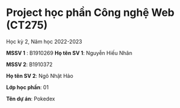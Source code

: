# Project học phần Công nghệ Web (CT275)

Học kỳ 2, Năm học 2022-2023

**MSSV 1** : B1910269
**Họ tên SV 1**: Nguyễn Hiếu Nhân

**MSSV 2**: B1910372

**Họ tên SV 2**: Ngô Nhật Hảo

**Lớp học phần**: 01

**Tên dự án**: Pokedex

